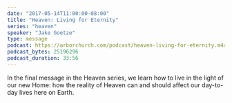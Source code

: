 ```yaml
---
date: "2017-05-14T11:00:00-08:00"
title: "Heaven: Living for Eternity"
series: "heaven"
speaker: "Jake Goetze"
type: message
podcast: https://arborchurch.com/podcast/heaven-living-for-eternity.m4a
podcast_bytes: 25196296
podcast_duration: 33:56
---
```


In the final message in the Heaven series, we learn how to live in the light of our new Home: how the reality of Heaven can and should affect our day-to-day lives here on Earth.

